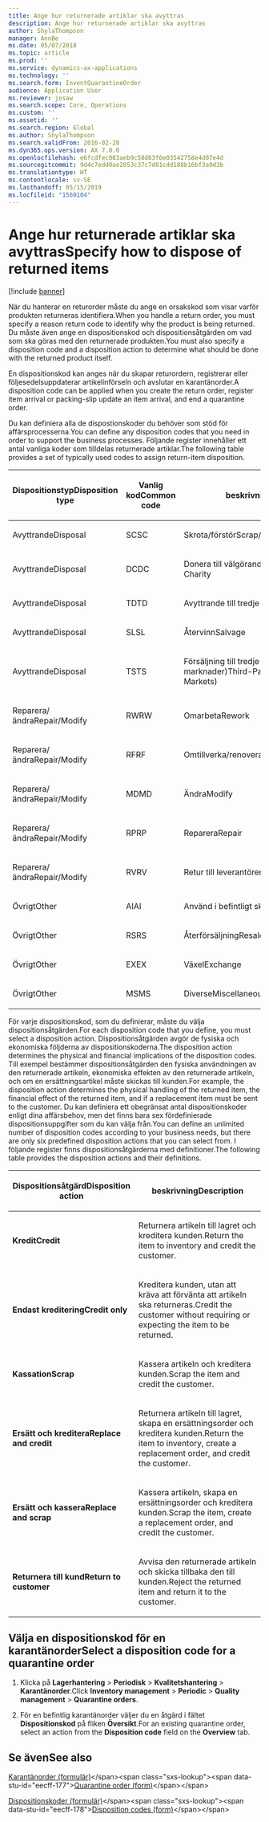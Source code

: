```yaml
---
title: Ange hur returnerade artiklar ska avyttras
description: Ange hur returnerade artiklar ska avyttras
author: ShylaThompson
manager: AnnBe
ms.date: 05/07/2018
ms.topic: article
ms.prod: ''
ms.service: dynamics-ax-applications
ms.technology: ''
ms.search.form: InventQuarantineOrder
audience: Application User
ms.reviewer: josaw
ms.search.scope: Core, Operations
ms.custom: ''
ms.assetid: ''
ms.search.region: Global
ms.author: ShylaThompson
ms.search.validFrom: 2016-02-28
ms.dyn365.ops.version: AX 7.0.0
ms.openlocfilehash: e6fcdfec083aeb9c58d63f6e03542758e4d07e4d
ms.sourcegitcommit: 9d4c7edd0ae2053c37c7d81cdd180b16bf3a9d3b
ms.translationtype: HT
ms.contentlocale: sv-SE
ms.lasthandoff: 05/15/2019
ms.locfileid: "1560104"
---
```

# <a name="specify-how-to-dispose-of-returned-items"></a><span data-ttu-id="eecff-103">Ange hur returnerade artiklar ska avyttras</span><span class="sxs-lookup"><span data-stu-id="eecff-103">Specify how to dispose of returned items</span></span> 

[!include [banner](../includes/banner.md)]


<span data-ttu-id="eecff-104">När du hanterar en returorder måste du ange en orsakskod som visar varför produkten returneras identifiera.</span><span class="sxs-lookup"><span data-stu-id="eecff-104">When you handle a return order, you must specify a reason return code to identify why the product is being returned.</span></span> <span data-ttu-id="eecff-105">Du måste även ange en dispositionskod och dispositionsåtgärden om vad som ska göras med den returnerade produkten.</span><span class="sxs-lookup"><span data-stu-id="eecff-105">You must also specify a disposition code and a disposition action to determine what should be done with the returned product itself.</span></span>

<span data-ttu-id="eecff-106">En dispositionskod kan anges när du skapar returordern, registrerar eller följesedelsuppdaterar artikelinförseln och avslutar en karantänorder.</span><span class="sxs-lookup"><span data-stu-id="eecff-106">A disposition code can be applied when you create the return order, register item arrival or packing-slip update an item arrival, and end a quarantine order.</span></span>

<span data-ttu-id="eecff-107">Du kan definiera alla de dispostionskoder du behöver som stöd för affärsprocesserna.</span><span class="sxs-lookup"><span data-stu-id="eecff-107">You can define any disposition codes that you need in order to support the business processes.</span></span> <span data-ttu-id="eecff-108">Följande register innehåller ett antal vanliga koder som tilldelas returnerade artiklar.</span><span class="sxs-lookup"><span data-stu-id="eecff-108">The following table provides a set of typically used codes to assign return-item disposition.</span></span>

<table>
<colgroup>
<col style="width: 33%" />
<col style="width: 33%" />
<col style="width: 33%" />
</colgroup>
<thead>
<tr class="header">
<th><p><span data-ttu-id="eecff-109">Dispositionstyp</span><span class="sxs-lookup"><span data-stu-id="eecff-109">Disposition type</span></span></p></th>
<th><p><span data-ttu-id="eecff-110">Vanlig kod</span><span class="sxs-lookup"><span data-stu-id="eecff-110">Common code</span></span></p></th>
<th><p><span data-ttu-id="eecff-111">beskrivning</span><span class="sxs-lookup"><span data-stu-id="eecff-111">Description</span></span></p></th>
</tr>
</thead>
<tbody>
<tr class="odd">
<td><p><span data-ttu-id="eecff-112">Avyttrande</span><span class="sxs-lookup"><span data-stu-id="eecff-112">Disposal</span></span></p></td>
<td><p><span data-ttu-id="eecff-113">SC</span><span class="sxs-lookup"><span data-stu-id="eecff-113">SC</span></span></p></td>
<td><p><span data-ttu-id="eecff-114">Skrota/förstör</span><span class="sxs-lookup"><span data-stu-id="eecff-114">Scrap/Destroy</span></span></p></td>
</tr>
<tr class="even">
<td><p><span data-ttu-id="eecff-115">Avyttrande</span><span class="sxs-lookup"><span data-stu-id="eecff-115">Disposal</span></span></p></td>
<td><p><span data-ttu-id="eecff-116">DC</span><span class="sxs-lookup"><span data-stu-id="eecff-116">DC</span></span></p></td>
<td><p><span data-ttu-id="eecff-117">Donera till välgörande ändamål</span><span class="sxs-lookup"><span data-stu-id="eecff-117">Donate to Charity</span></span></p></td>
</tr>
<tr class="odd">
<td><p><span data-ttu-id="eecff-118">Avyttrande</span><span class="sxs-lookup"><span data-stu-id="eecff-118">Disposal</span></span></p></td>
<td><p><span data-ttu-id="eecff-119">TD</span><span class="sxs-lookup"><span data-stu-id="eecff-119">TD</span></span></p></td>
<td><p><span data-ttu-id="eecff-120">Avyttrande till tredje part</span><span class="sxs-lookup"><span data-stu-id="eecff-120">Third-Party Disposal</span></span></p></td>
</tr>
<tr class="even">
<td><p><span data-ttu-id="eecff-121">Avyttrande</span><span class="sxs-lookup"><span data-stu-id="eecff-121">Disposal</span></span></p></td>
<td><p><span data-ttu-id="eecff-122">SL</span><span class="sxs-lookup"><span data-stu-id="eecff-122">SL</span></span></p></td>
<td><p><span data-ttu-id="eecff-123">Återvinn</span><span class="sxs-lookup"><span data-stu-id="eecff-123">Salvage</span></span></p></td>
</tr>
<tr class="odd">
<td><p><span data-ttu-id="eecff-124">Avyttrande</span><span class="sxs-lookup"><span data-stu-id="eecff-124">Disposal</span></span></p></td>
<td><p><span data-ttu-id="eecff-125">TS</span><span class="sxs-lookup"><span data-stu-id="eecff-125">TS</span></span></p></td>
<td><p><span data-ttu-id="eecff-126">Försäljning till tredje part (sekundära marknader)</span><span class="sxs-lookup"><span data-stu-id="eecff-126">Third-Party Sale (Secondary Markets)</span></span></p></td>
</tr>
<tr class="even">
<td><p><span data-ttu-id="eecff-127">Reparera/ändra</span><span class="sxs-lookup"><span data-stu-id="eecff-127">Repair/Modify</span></span></p></td>
<td><p><span data-ttu-id="eecff-128">RW</span><span class="sxs-lookup"><span data-stu-id="eecff-128">RW</span></span></p></td>
<td><p><span data-ttu-id="eecff-129">Omarbeta</span><span class="sxs-lookup"><span data-stu-id="eecff-129">Rework</span></span></p></td>
</tr>
<tr class="odd">
<td><p><span data-ttu-id="eecff-130">Reparera/ändra</span><span class="sxs-lookup"><span data-stu-id="eecff-130">Repair/Modify</span></span></p></td>
<td><p><span data-ttu-id="eecff-131">RF</span><span class="sxs-lookup"><span data-stu-id="eecff-131">RF</span></span></p></td>
<td><p><span data-ttu-id="eecff-132">Omtillverka/renovera</span><span class="sxs-lookup"><span data-stu-id="eecff-132">Remanufacture/Refurbish</span></span></p></td>
</tr>
<tr class="even">
<td><p><span data-ttu-id="eecff-133">Reparera/ändra</span><span class="sxs-lookup"><span data-stu-id="eecff-133">Repair/Modify</span></span></p></td>
<td><p><span data-ttu-id="eecff-134">MD</span><span class="sxs-lookup"><span data-stu-id="eecff-134">MD</span></span></p></td>
<td><p><span data-ttu-id="eecff-135">Ändra</span><span class="sxs-lookup"><span data-stu-id="eecff-135">Modify</span></span></p></td>
</tr>
<tr class="odd">
<td><p><span data-ttu-id="eecff-136">Reparera/ändra</span><span class="sxs-lookup"><span data-stu-id="eecff-136">Repair/Modify</span></span></p></td>
<td><p><span data-ttu-id="eecff-137">RP</span><span class="sxs-lookup"><span data-stu-id="eecff-137">RP</span></span></p></td>
<td><p><span data-ttu-id="eecff-138">Reparera</span><span class="sxs-lookup"><span data-stu-id="eecff-138">Repair</span></span></p></td>
</tr>
<tr class="even">
<td><p><span data-ttu-id="eecff-139">Reparera/ändra</span><span class="sxs-lookup"><span data-stu-id="eecff-139">Repair/Modify</span></span></p></td>
<td><p><span data-ttu-id="eecff-140">RV</span><span class="sxs-lookup"><span data-stu-id="eecff-140">RV</span></span></p></td>
<td><p><span data-ttu-id="eecff-141">Retur till leverantören</span><span class="sxs-lookup"><span data-stu-id="eecff-141">Return to Vendor</span></span></p></td>
</tr>
<tr class="odd">
<td><p><span data-ttu-id="eecff-142">Övrigt</span><span class="sxs-lookup"><span data-stu-id="eecff-142">Other</span></span></p></td>
<td><p><span data-ttu-id="eecff-143">AI</span><span class="sxs-lookup"><span data-stu-id="eecff-143">AI</span></span></p></td>
<td><p><span data-ttu-id="eecff-144">Använd i befintligt skick</span><span class="sxs-lookup"><span data-stu-id="eecff-144">Use as is</span></span></p></td>
</tr>
<tr class="even">
<td><p><span data-ttu-id="eecff-145">Övrigt</span><span class="sxs-lookup"><span data-stu-id="eecff-145">Other</span></span></p></td>
<td><p><span data-ttu-id="eecff-146">RS</span><span class="sxs-lookup"><span data-stu-id="eecff-146">RS</span></span></p></td>
<td><p><span data-ttu-id="eecff-147">Återförsäljning</span><span class="sxs-lookup"><span data-stu-id="eecff-147">Resale</span></span></p></td>
</tr>
<tr class="odd">
<td><p><span data-ttu-id="eecff-148">Övrigt</span><span class="sxs-lookup"><span data-stu-id="eecff-148">Other</span></span></p></td>
<td><p><span data-ttu-id="eecff-149">EX</span><span class="sxs-lookup"><span data-stu-id="eecff-149">EX</span></span></p></td>
<td><p><span data-ttu-id="eecff-150">Växel</span><span class="sxs-lookup"><span data-stu-id="eecff-150">Exchange</span></span></p></td>
</tr>
<tr class="even">
<td><p><span data-ttu-id="eecff-151">Övrigt</span><span class="sxs-lookup"><span data-stu-id="eecff-151">Other</span></span></p></td>
<td><p><span data-ttu-id="eecff-152">MS</span><span class="sxs-lookup"><span data-stu-id="eecff-152">MS</span></span></p></td>
<td><p><span data-ttu-id="eecff-153">Diverse</span><span class="sxs-lookup"><span data-stu-id="eecff-153">Miscellaneous</span></span></p></td>
</tr>
</tbody>
</table>


<span data-ttu-id="eecff-154">För varje dispositionskod, som du definierar, måste du välja dispositionsåtgärden.</span><span class="sxs-lookup"><span data-stu-id="eecff-154">For each disposition code that you define, you must select a disposition action.</span></span> <span data-ttu-id="eecff-155">Dispositionsåtgärden avgör de fysiska och ekonomiska följderna av dispositionskoderna.</span><span class="sxs-lookup"><span data-stu-id="eecff-155">The disposition action determines the physical and financial implications of the disposition codes.</span></span> <span data-ttu-id="eecff-156">Till exempel bestämmer dispositionsåtgärden den fysiska användningen av den returnerade artikeln, ekonomiska effekten av den returnerade artikeln, och om en ersättningsartikel måste skickas till kunden.</span><span class="sxs-lookup"><span data-stu-id="eecff-156">For example, the disposition action determines the physical handling of the returned item, the financial effect of the returned item, and if a replacement item must be sent to the customer.</span></span> <span data-ttu-id="eecff-157">Du kan definiera ett obegränsat antal dispositionskoder enligt dina affärsbehov, men det finns bara sex fördefinierade dispositionsuppgifter som du kan välja från.</span><span class="sxs-lookup"><span data-stu-id="eecff-157">You can define an unlimited number of disposition codes according to your business needs, but there are only six predefined disposition actions that you can select from.</span></span> <span data-ttu-id="eecff-158">I följande register finns dispositionsåtgärderna med definitioner.</span><span class="sxs-lookup"><span data-stu-id="eecff-158">The following table provides the disposition actions and their definitions.</span></span>

<table>
<colgroup>
<col style="width: 50%" />
<col style="width: 50%" />
</colgroup>
<thead>
<tr class="header">
<th><p><span data-ttu-id="eecff-159">Dispositionsåtgärd</span><span class="sxs-lookup"><span data-stu-id="eecff-159">Disposition action</span></span></p></th>
<th><p><span data-ttu-id="eecff-160">beskrivning</span><span class="sxs-lookup"><span data-stu-id="eecff-160">Description</span></span></p></th>
</tr>
</thead>
<tbody>
<tr class="odd">
<td><p><span data-ttu-id="eecff-161"><strong>Kredit</strong></span><span class="sxs-lookup"><span data-stu-id="eecff-161"><strong>Credit</strong></span></span></p></td>
<td><p><span data-ttu-id="eecff-162">Returnera artikeln till lagret och kreditera kunden.</span><span class="sxs-lookup"><span data-stu-id="eecff-162">Return the item to inventory and credit the customer.</span></span></p></td>
</tr>
<tr class="even">
<td><p><span data-ttu-id="eecff-163"><strong>Endast kreditering</strong></span><span class="sxs-lookup"><span data-stu-id="eecff-163"><strong>Credit only</strong></span></span></p></td>
<td><p><span data-ttu-id="eecff-164">Kreditera kunden, utan att kräva att förvänta att artikeln ska returneras.</span><span class="sxs-lookup"><span data-stu-id="eecff-164">Credit the customer without requiring or expecting the item to be returned.</span></span></p></td>
</tr>
<tr class="odd">
<td><p><span data-ttu-id="eecff-165"><strong>Kassation</strong></span><span class="sxs-lookup"><span data-stu-id="eecff-165"><strong>Scrap</strong></span></span></p></td>
<td><p><span data-ttu-id="eecff-166">Kassera artikeln och kreditera kunden.</span><span class="sxs-lookup"><span data-stu-id="eecff-166">Scrap the item and credit the customer.</span></span></p></td>
</tr>
<tr class="even">
<td><p><span data-ttu-id="eecff-167"><strong>Ersätt och kreditera</strong></span><span class="sxs-lookup"><span data-stu-id="eecff-167"><strong>Replace and credit</strong></span></span></p></td>
<td><p><span data-ttu-id="eecff-168">Returnera artikeln till lagret, skapa en ersättningsorder och kreditera kunden.</span><span class="sxs-lookup"><span data-stu-id="eecff-168">Return the item to inventory, create a replacement order, and credit the customer.</span></span></p></td>
</tr>
<tr class="odd">
<td><p><span data-ttu-id="eecff-169"><strong>Ersätt och kassera</strong></span><span class="sxs-lookup"><span data-stu-id="eecff-169"><strong>Replace and scrap</strong></span></span></p></td>
<td><p><span data-ttu-id="eecff-170">Kassera artikeln, skapa en ersättningsorder och kreditera kunden.</span><span class="sxs-lookup"><span data-stu-id="eecff-170">Scrap the item, create a replacement order, and credit the customer.</span></span></p></td>
</tr>
<tr class="even">
<td><p><span data-ttu-id="eecff-171"><strong>Returnera till kund</strong></span><span class="sxs-lookup"><span data-stu-id="eecff-171"><strong>Return to customer</strong></span></span></p></td>
<td><p><span data-ttu-id="eecff-172">Avvisa den returnerade artikeln och skicka tillbaka den till kunden.</span><span class="sxs-lookup"><span data-stu-id="eecff-172">Reject the returned item and return it to the customer.</span></span></p></td>
</tr>
</tbody>
</table>


## <a name="select-a-disposition-code-for-a-quarantine-order"></a><span data-ttu-id="eecff-173">Välja en dispositionskod för en karantänorder</span><span class="sxs-lookup"><span data-stu-id="eecff-173">Select a disposition code for a quarantine order</span></span>

1.  <span data-ttu-id="eecff-174">Klicka på **Lagerhantering** \> **Periodisk** \> **Kvalitetshantering** \> **Karantänorder**.</span><span class="sxs-lookup"><span data-stu-id="eecff-174">Click **Inventory management** \> **Periodic** \> **Quality management** \> **Quarantine orders**.</span></span>

2.  <span data-ttu-id="eecff-175">För en befintlig karantänorder väljer du en åtgärd i fältet **Dispositionskod** på fliken **Översikt**.</span><span class="sxs-lookup"><span data-stu-id="eecff-175">For an existing quarantine order, select an action from the **Disposition code** field on the **Overview** tab.</span></span>



## <a name="see-also"></a><span data-ttu-id="eecff-176">Se även</span><span class="sxs-lookup"><span data-stu-id="eecff-176">See also</span></span>

<span data-ttu-id="eecff-177">[Karantänorder (formulär)](https://technet.microsoft.com/en-us/library/aa554073(v=ax.60))</span><span class="sxs-lookup"><span data-stu-id="eecff-177">[Quarantine order (form)](https://technet.microsoft.com/en-us/library/aa554073(v=ax.60))</span></span>

<span data-ttu-id="eecff-178">[Dispositionskoder (formulär)](https://technet.microsoft.com/en-us/library/hh597113\(v=ax.60\))</span><span class="sxs-lookup"><span data-stu-id="eecff-178">[Disposition codes (form)](https://technet.microsoft.com/en-us/library/hh597113\(v=ax.60\))</span></span>

  


